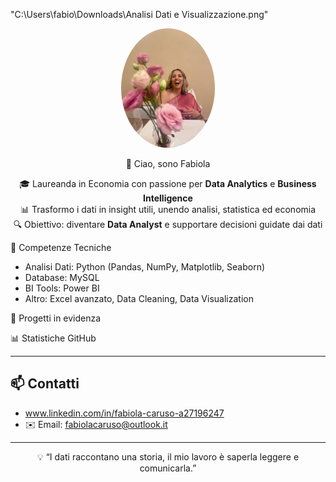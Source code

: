 "C:\Users\fabio\Downloads\Analisi Dati e Visualizzazione.png"
<div align="center">

  <!-- Foto profilo -->
  <img src="47f5dda6-22e2-4ad8-a213-2cefa76857f6 (2).jpg" alt="Foto Profilo" width="150" style="border-radius:50%">

  👋 Ciao, sono Fabiola 

  🎓 Laureanda in Economia con passione per **Data Analytics** e **Business Intelligence**  
  📊 Trasformo i dati in insight utili, unendo analisi, statistica ed economia  
  🔍 Obiettivo: diventare **Data Analyst** e supportare decisioni guidate dai dati  

</div>



🚀 Competenze Tecniche  
- Analisi Dati: Python (Pandas, NumPy, Matplotlib, Seaborn)  
- Database: MySQL 
- BI Tools: Power BI  
- Altro: Excel avanzato, Data Cleaning, Data Visualization  


🌟 Progetti in evidenza  




📊 Statistiche GitHub  


---

## 📫 Contatti  
- www.linkedin.com/in/fabiola-caruso-a27196247
- ✉️ Email: fabiolacaruso@outlook.it

---

<div align="center">

💡 “I dati raccontano una storia, il mio lavoro è saperla leggere e comunicarla.”

</div>


